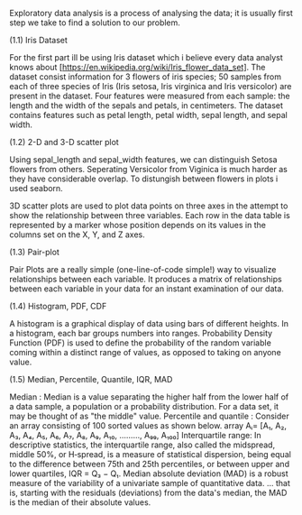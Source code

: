 Exploratory data analysis is a process of analysing the data; it is usually first step we take to find a solution to our problem.

(1.1) Iris Dataset

For the first part ill be using Iris dataset which i believe every data analyst knows about [https://en.wikipedia.org/wiki/Iris_flower_data_set].
The dataset consist information for 3 flowers of iris species;  50 samples from each of three species of Iris (Iris setosa, Iris virginica and Iris versicolor) are present in the dataset. Four features were measured from each sample: the length and the width of the sepals and petals, in centimeters. The dataset contains features such as petal length, petal width, sepal length, and sepal width.


(1.2) 2-D and 3-D scatter plot


Using sepal_length and sepal_width features, we can distinguish Setosa flowers from others.
Seperating Versicolor from Viginica is much harder as they have considerable overlap. To distungish between flowers in plots i used seaborn.

3D scatter plots are used to plot data points on three axes in the attempt to show the relationship between three variables. Each row in the data table is represented by a marker whose position depends on its values in the columns set on the X, Y, and Z axes.

(1.3) Pair-plot

Pair Plots are a really simple (one-line-of-code simple!) way to visualize relationships between each variable.
It produces a matrix of relationships between each variable in your data for an instant examination of our data.

(1.4) Histogram, PDF, CDF


A histogram is a graphical display of data using bars of different heights. In a histogram, each bar groups numbers into ranges.
Probability Density Function (PDF) is used to define the probability of the random variable coming within a distinct range of values, as opposed to taking on anyone value.

(1.5) Median, Percentile, Quantile, IQR, MAD

Median : Median is a value separating the higher half from the lower half of a data sample, a population or a probability distribution. For a data set, it may be thought of as "the middle" value.
Percentile and quantile : Consider an array consisting of 100 sorted values as shown below. array Aᵢ= [A₁, A₂, A₃, A₄, A₅, A₆, A₇, A₈, A₉, A₁₀, ………, A₉₉, A₁₀₀]
Interquartile range: In descriptive statistics, the interquartile range, also called the midspread, middle 50%, or H‑spread, is a measure of statistical dispersion, being equal to the difference between 75th and 25th percentiles, or between upper and lower quartiles, IQR = Q₃ − Q₁.
Median absolute deviation (MAD) is a robust measure of the variability of a univariate sample of quantitative data. ... that is, starting with the residuals (deviations) from the data's median, the MAD is the median of their absolute values.
